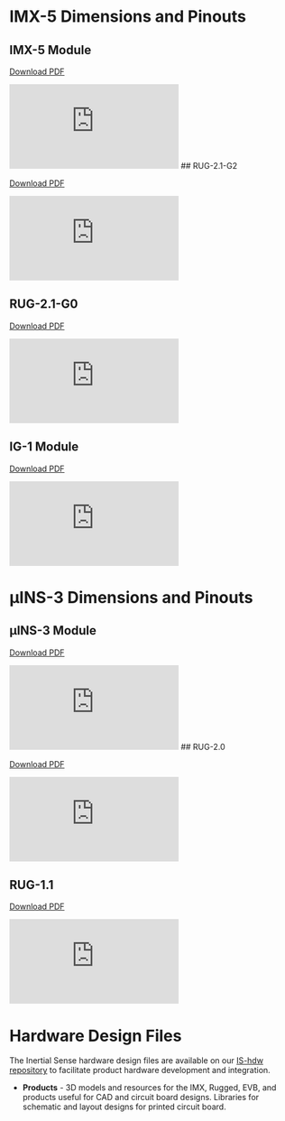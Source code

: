 # IMX-5 Dimensions and Pinouts

## IMX-5 Module

[Download PDF](https://docs.inertialsense.com/dimensions/IS-IMX-5.0_Dimensions_and_Pinout.pdf)

<object data="https://docs.inertialsense.com/dimensions/IS-IMX-5.0_Dimensions_and_Pinout.pdf" type="application/pdf" width="700px" height="1150px" >
    <embed src="https://docs.inertialsense.com/dimensions/IS-IMX-5.0_Dimensions_and_Pinout.pdf" type="application/pdf" />
</object>
## RUG-2.1-G2

[Download PDF](https://docs.inertialsense.com/dimensions/IS-RUG-2.1-G2_Dimensions_and_Pinout.pdf)

<object data="https://docs.inertialsense.com/dimensions/IS-RUG-2.1-G2_Dimensions_and_Pinout.pdf" type="application/pdf" width="700px" height="1150px" >
    <embed src="https://docs.inertialsense.com/dimensions/IS-RUG-2.1-G2_Dimensions_and_Pinout.pdf" type="application/pdf" />
</object>

## RUG-2.1-G0

[Download PDF](https://docs.inertialsense.com/dimensions/IS-RUG-2.1-G0_Dimensions_and_Pinout.pdf)

<object data="https://docs.inertialsense.com/dimensions/IS-RUG-2.1-G0_Dimensions_and_Pinout.pdf" type="application/pdf" width="700px" height="1150px" >
    <embed src="https://docs.inertialsense.com/dimensions/IS-RUG-2.1-G0_Dimensions_and_Pinout.pdf" type="application/pdf" />
</object>

## IG-1 Module

[Download PDF](https://docs.inertialsense.com/dimensions/IS-IG-1.0_Dimensions_and_Pinout.pdf)

<object data="https://docs.inertialsense.com/dimensions/IS-IG-1.0_Dimensions_and_Pinout.pdf" type="application/pdf" width="700px" height="1150px" >
    <embed src="https://docs.inertialsense.com/dimensions/IS-IG-1.0_Dimensions_and_Pinout.pdf" type="application/pdf" />
</object>



# µINS-3 Dimensions and Pinouts

## µINS-3 Module

[Download PDF](https://docs.inertialsense.com/dimensions/IS-uINS-3.2_Dimensions_and_Pinout.pdf)

<object data="https://docs.inertialsense.com/dimensions/IS-uINS-3.2_Dimensions_and_Pinout.pdf" type="application/pdf" width="700px" height="1150px" >
    <embed src="https://docs.inertialsense.com/dimensions/IS-uINS-3.2_Dimensions_and_Pinout.pdf" type="application/pdf" />
</object>
## RUG-2.0

[Download PDF](https://docs.inertialsense.com/dimensions/IS-RUG-2.0_Rugged_Assembly_and_Pinout.pdf)

<object data="https://docs.inertialsense.com/dimensions/IS-RUG-2.0_Rugged_Assembly_and_Pinout.pdf" type="application/pdf" width="700px" height="1150px" >
    <embed src="https://docs.inertialsense.com/dimensions/IS-RUG-2.0_Rugged_Assembly_and_Pinout.pdf" type="application/pdf" />
</object>

## RUG-1.1

[Download PDF](https://docs.inertialsense.com/dimensions/IS-RUG-1.1_Rugged_Assembly_and_Pinout.pdf)

<object data="https://docs.inertialsense.com/dimensions/IS-RUG-1.1_Rugged_Assembly_and_Pinout.pdf" type="application/pdf" width="700px" height="1150px" >
    <embed src="https://docs.inertialsense.com/dimensions/IS-RUG-1.1_Rugged_Assembly_and_Pinout.pdf" type="application/pdf" />
</object>



# Hardware Design Files

The Inertial Sense hardware design files are available on our [IS-hdw repository](https://github.com/inertialsense/IS-hdw) to facilitate product hardware development and integration.

- **Products** - 3D models and resources for the IMX, Rugged, EVB, and products useful for CAD and circuit board designs.  Libraries for schematic and layout designs for printed circuit board. 



